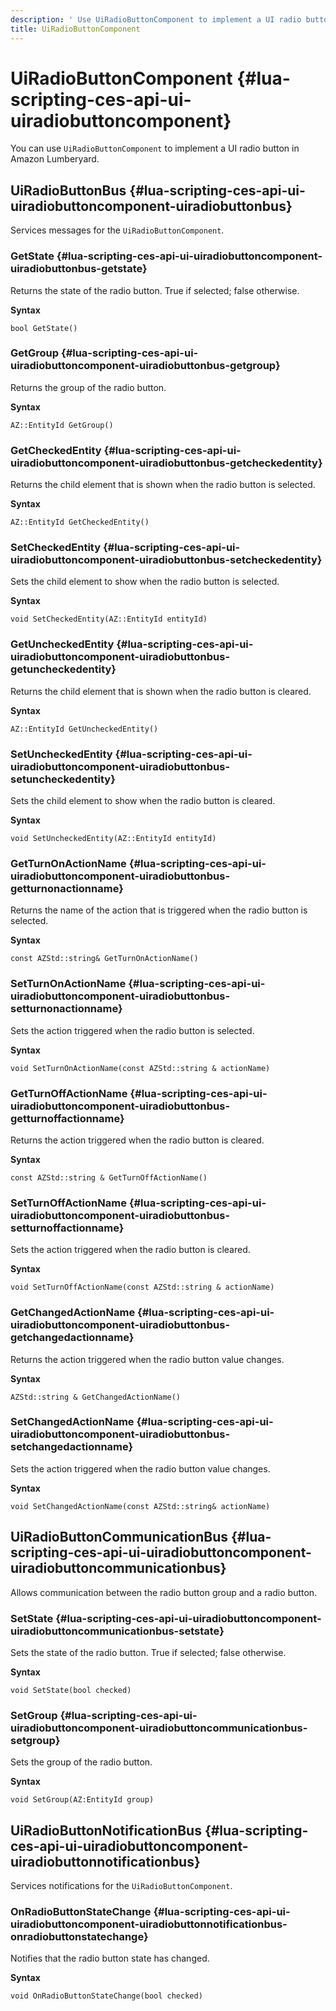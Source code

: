 ```yaml
---
description: ' Use UiRadioButtonComponent to implement a UI radio button in &ALYlong;. '
title: UiRadioButtonComponent
---
```

# UiRadioButtonComponent {#lua-scripting-ces-api-ui-uiradiobuttoncomponent}

You can use `UiRadioButtonComponent` to implement a UI radio button in Amazon Lumberyard\.

## UiRadioButtonBus {#lua-scripting-ces-api-ui-uiradiobuttoncomponent-uiradiobuttonbus}

Services messages for the `UiRadioButtonComponent`\.

### GetState {#lua-scripting-ces-api-ui-uiradiobuttoncomponent-uiradiobuttonbus-getstate}

Returns the state of the radio button\. True if selected; false otherwise\.

**Syntax**

```
bool GetState()
```

### GetGroup {#lua-scripting-ces-api-ui-uiradiobuttoncomponent-uiradiobuttonbus-getgroup}

Returns the group of the radio button\.

**Syntax**

```
AZ::EntityId GetGroup()
```

### GetCheckedEntity {#lua-scripting-ces-api-ui-uiradiobuttoncomponent-uiradiobuttonbus-getcheckedentity}

Returns the child element that is shown when the radio button is selected\.

**Syntax**

```
AZ::EntityId GetCheckedEntity()
```

### SetCheckedEntity {#lua-scripting-ces-api-ui-uiradiobuttoncomponent-uiradiobuttonbus-setcheckedentity}

Sets the child element to show when the radio button is selected\.

**Syntax**

```
void SetCheckedEntity(AZ::EntityId entityId)
```

### GetUncheckedEntity {#lua-scripting-ces-api-ui-uiradiobuttoncomponent-uiradiobuttonbus-getuncheckedentity}

Returns the child element that is shown when the radio button is cleared\.

**Syntax**

```
AZ::EntityId GetUncheckedEntity()
```

### SetUncheckedEntity {#lua-scripting-ces-api-ui-uiradiobuttoncomponent-uiradiobuttonbus-setuncheckedentity}

Sets the child element to show when the radio button is cleared\.

**Syntax**

```
void SetUncheckedEntity(AZ::EntityId entityId)
```

### GetTurnOnActionName {#lua-scripting-ces-api-ui-uiradiobuttoncomponent-uiradiobuttonbus-getturnonactionname}

Returns the name of the action that is triggered when the radio button is selected\.

**Syntax**

```
const AZStd::string& GetTurnOnActionName()
```

### SetTurnOnActionName {#lua-scripting-ces-api-ui-uiradiobuttoncomponent-uiradiobuttonbus-setturnonactionname}

Sets the action triggered when the radio button is selected\.

**Syntax**

```
void SetTurnOnActionName(const AZStd::string & actionName)
```

### GetTurnOffActionName {#lua-scripting-ces-api-ui-uiradiobuttoncomponent-uiradiobuttonbus-getturnoffactionname}

Returns the action triggered when the radio button is cleared\.

**Syntax**

```
const AZStd::string & GetTurnOffActionName()
```

### SetTurnOffActionName {#lua-scripting-ces-api-ui-uiradiobuttoncomponent-uiradiobuttonbus-setturnoffactionname}

Sets the action triggered when the radio button is cleared\.

**Syntax**

```
void SetTurnOffActionName(const AZStd::string & actionName)
```

### GetChangedActionName {#lua-scripting-ces-api-ui-uiradiobuttoncomponent-uiradiobuttonbus-getchangedactionname}

Returns the action triggered when the radio button value changes\.

**Syntax**

```
AZStd::string & GetChangedActionName()
```

### SetChangedActionName {#lua-scripting-ces-api-ui-uiradiobuttoncomponent-uiradiobuttonbus-setchangedactionname}

Sets the action triggered when the radio button value changes\.

**Syntax**

```
void SetChangedActionName(const AZStd::string& actionName)
```

## UiRadioButtonCommunicationBus {#lua-scripting-ces-api-ui-uiradiobuttoncomponent-uiradiobuttoncommunicationbus}

Allows communication between the radio button group and a radio button\.

### SetState {#lua-scripting-ces-api-ui-uiradiobuttoncomponent-uiradiobuttoncommunicationbus-setstate}

Sets the state of the radio button\. True if selected; false otherwise\.

**Syntax**

```
void SetState(bool checked)
```

### SetGroup {#lua-scripting-ces-api-ui-uiradiobuttoncomponent-uiradiobuttoncommunicationbus-setgroup}

Sets the group of the radio button\.

**Syntax**

```
void SetGroup(AZ:EntityId group)
```

## UiRadioButtonNotificationBus {#lua-scripting-ces-api-ui-uiradiobuttoncomponent-uiradiobuttonnotificationbus}

Services notifications for the `UiRadioButtonComponent`\.

### OnRadioButtonStateChange {#lua-scripting-ces-api-ui-uiradiobuttoncomponent-uiradiobuttonnotificationbus-onradiobuttonstatechange}

Notifies that the radio button state has changed\.

**Syntax**

```
void OnRadioButtonStateChange(bool checked)
```